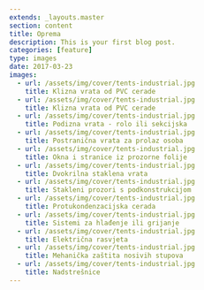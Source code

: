 ```yaml
---
extends: _layouts.master
section: content
title: Oprema
description: This is your first blog post.
categories: [feature]
type: images
date: 2017-03-23
images: 
  - url: /assets/img/cover/tents-industrial.jpg
    title: Klizna vrata od PVC cerade
  - url: /assets/img/cover/tents-industrial.jpg
    title: Klizna vrata od PVC cerade  
  - url: /assets/img/cover/tents-industrial.jpg
    title: Podizna vrata - rolo ili sekcijska
  - url: /assets/img/cover/tents-industrial.jpg
    title: Postranična vrata za prolaz osoba
  - url: /assets/img/cover/tents-industrial.jpg
    title: Okna i stranice iz prozorne folije
  - url: /assets/img/cover/tents-industrial.jpg
    title: Dvokrilna staklena vrata  
  - url: /assets/img/cover/tents-industrial.jpg
    title: Stakleni prozori s podkonstrukcijom
  - url: /assets/img/cover/tents-industrial.jpg
    title: Protukondenzacijska cerada
  - url: /assets/img/cover/tents-industrial.jpg
    title: Sistemi za hlađenje ili grijanje
  - url: /assets/img/cover/tents-industrial.jpg
    title: Električna rasvjeta
  - url: /assets/img/cover/tents-industrial.jpg
    title: Mehanička zaštita nosivih stupova
  - url: /assets/img/cover/tents-industrial.jpg
    title: Nadstrešnice
---
```


